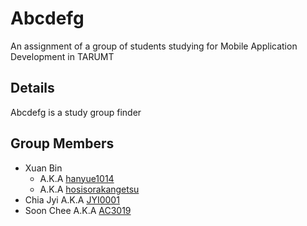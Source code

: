 # Abcdefg
An assignment of a group of students studying for Mobile Application Development in TARUMT

## Details
Abcdefg is a study group finder 

## Group Members
- Xuan Bin
    - A.K.A [hanyue1014](https://github.com/hanyue1014)
    - A.K.A [hosisorakangetsu](https://github.com/hoshihsorakangetsu)
- Chia Jyi A.K.A [JYI0001](https://github.com/JYI0001)
- Soon Chee A.K.A [AC3019](https://github.com/AC3019)
